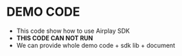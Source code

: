 # DEMO CODE  

* This code show how to use Airplay SDK     
* **THIS CODE CAN NOT RUN**  
* We can provide whole demo code + sdk lib + document      
  

